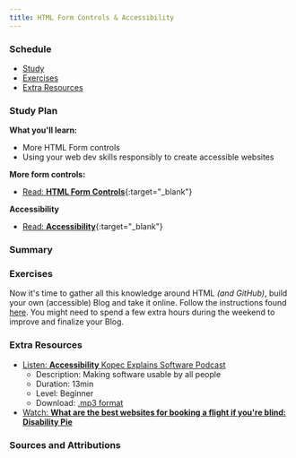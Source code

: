 ```yaml
---
title: HTML Form Controls & Accessibility
---
```


### Schedule

  - [Study](#study-plan-4)
  - [Exercises](#exercises-4)
  - [Extra Resources](#extra-resources-4)

### Study Plan

  **What you'll learn:**

  - More HTML Form controls
  - Using your web dev skills responsibly to create accessible websites

  **More form controls:**

  - [Read: **HTML Form Controls**](../modules/html/forms/controls/index.md){:target="_blank"}

  **Accessibility**

  - [Read: **Accessibility**](../modules/accessibility/index.md){:target="_blank"}
      
### Summary

### Exercises

  Now it's time to gather all this knowledge around HTML _(and GitHub)_, build your own (accessible) Blog and take it online. Follow the instructions found [here](../modules/accessibility/exercises/lets_create_a_blog/index.md). You might need to spend a few extra hours during the weekend to improve and finalize your Blog.

### Extra Resources

  - [Listen: **Accessibility** Kopec Explains Software Podcast](http://kopec.live/episode/184aa586/accessibility)
    - Description: Making software usable by all people
    - Duration: 13min
    - Level: Beginner
    - Download: [.mp3 format](https://pdcn.co/e/pinecast.com/listen/184aa586-23c9-4651-946d-26af5155b3d2.mp3?source=direct&download&ext=asset.mp3) 
  - [Watch: **What are the best websites for booking a flight if you're blind: Disability Pie**](https://www.youtube.com/watch?v=QUZ091A73bk)

### Sources and Attributions